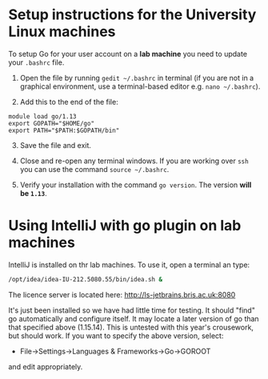 # Setup instructions for the University Linux machines

To setup Go for your user account on a **lab machine** you need to update your `.bashrc` file.

1. Open the file by running `gedit ~/.bashrc` in terminal (if you are not in a graphical environment, use a terminal-based editor e.g. `nano ~/.bashrc`).

2. Add this to the end of the file:

```
module load go/1.13
export GOPATH="$HOME/go"
export PATH="$PATH:$GOPATH/bin"
```

3. Save the file and exit.

4. Close and re-open any terminal windows. If you are working over `ssh` you can use the command `source ~/.bashrc`.

5. Verify your installation with the command `go version`. The version **will be `1.13`**.

# Using IntelliJ with go plugin on lab machines

IntelliJ is installed on thr lab machines. To use it, open a terminal an type:

```bash
/opt/idea/idea-IU-212.5080.55/bin/idea.sh &
```

The licence server is located here: http://ls-jetbrains.bris.ac.uk:8080

It's just been installed so we have had little time for testing. It should "find" go automatically and configure itself. It may locate a later version of go than that specified above (1.15.14). This is untested with this year's crousework, but should work. If you want to specify the above version, select:
* File->Settings->Languages & Frameworks->Go->GOROOT

and edit appropriately.
